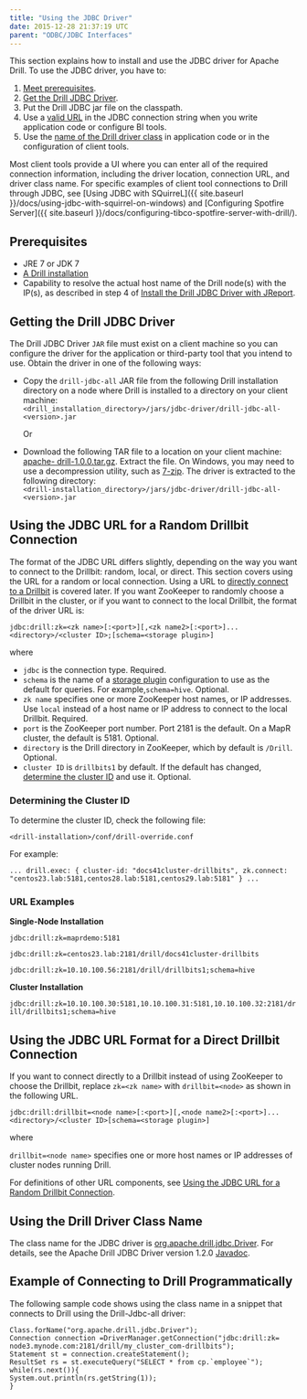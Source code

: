 ```yaml
---
title: "Using the JDBC Driver"
date: 2015-12-28 21:37:19 UTC
parent: "ODBC/JDBC Interfaces"
---
```

This section explains how to install and use the JDBC driver for Apache Drill. To use the JDBC driver, you have to:

1. [Meet prerequisites]({{site.baseurl}}/docs/using-the-jdbc-driver/#prerequisites).
2. [Get the Drill JDBC Driver]({{site.baseurl}}/docs/using-the-jdbc-driver/#getting-the-drill-jdbc-driver).
3. Put the Drill JDBC jar file on the classpath.
4. Use a [valid URL]({{site.baseurl}}/docs/using-the-jdbc-driver/#using-the-jdbc-url-for-a-random-drillbit-connection) in the JDBC connection string when you write application code or configure BI tools.
5. Use the [name of the Drill driver class]({{site.baseurl}}/docs/using-the-jdbc-driver/#using-the-drill-driver-class-name) in application code or in the configuration of client tools.

Most client tools provide a UI where you can enter all of the required connection information, including the driver location, connection URL, and driver class name. For specific examples of client tool connections to Drill through JDBC, see [Using JDBC with SQuirreL]({{ site.baseurl }}/docs/using-jdbc-with-squirrel-on-windows) and [Configuring Spotfire Server]({{ site.baseurl }}/docs/configuring-tibco-spotfire-server-with-drill/).

## Prerequisites

  * JRE 7 or JDK 7  
  * [A Drill installation]({{site.baseurl}}/docs/install-drill/)  
  * Capability to resolve the actual host name of the Drill node(s) with the IP(s), as described in step 4 of [Install the Drill JDBC Driver with JReport]({{site.baseurl}}/docs/configuring-jreport-with-drill/#step-1:-install-the-drill-jdbc-driver-with-jreport). 

## Getting the Drill JDBC Driver

The Drill JDBC Driver `JAR` file must exist on a client machine so you can configure the driver for the application or third-party tool that you intend to use. Obtain the driver in one of the following ways:

* Copy the `drill-jdbc-all` JAR file from the following Drill installation directory on a node where Drill is installed to a directory on your client machine:  
   `<drill_installation_directory>/jars/jdbc-driver/drill-jdbc-all-<version>.jar`  

   Or

* Download the following TAR file to a location on your client machine: [apache-
drill-1.0.0.tar.gz](http://apache.osuosl.org/drill/drill-1.0.0/apache-drill-1.0.0-src.tar.gz). Extract the file. On Windows, you may need to use a decompression utility, such as [7-zip](http://www.7-zip.org/). The driver is extracted to the following directory:  
   `<drill-installation_directory>/jars/jdbc-driver/drill-jdbc-all-<version>.jar`

## Using the JDBC URL for a Random Drillbit Connection 

The format of the JDBC URL differs slightly, depending on the way you want to connect to the Drillbit: random, local, or direct. This section covers using the URL for a random or local connection. Using a URL to [directly connect to a Drillbit]({{site.baseurl}}/docs/using-the-jdbc-driver/#using-the-jdbc-url-format-for-a-direct-drillbit-connection) is covered later. If you want ZooKeeper to randomly choose a Drillbit in the cluster, or if you want to connect to the local Drillbit, the format of the driver URL is:

`jdbc:drill:zk=<zk name>[:<port>][,<zk name2>[:<port>]... `  
  `<directory>/<cluster ID>;[schema=<storage plugin>]`

where

* `jdbc` is the connection type. Required.  
* `schema` is the name of a [storage plugin]({{site.baseurl}}/docs/storage-plugin-registration) configuration to use as the default for queries. For example,`schema=hive`. Optional.  
* `zk name` specifies one or more ZooKeeper host names, or IP addresses. Use `local` instead of a host name or IP address to connect to the local Drillbit. Required. 
* `port` is the ZooKeeper port number. Port 2181 is the default. On a MapR cluster, the default is 5181. Optional. 
* `directory` is the Drill directory in ZooKeeper, which by default is `/Drill`. Optional. 
* `cluster ID` is `drillbits1` by default. If the default has changed, [determine the cluster ID]({{site.baseurl}}/docs/using-the-jdbc-driver/#determining-the-cluster-id) and use it. Optional.

### Determining the Cluster ID

To determine the cluster ID, check the following file:

`<drill-installation>/conf/drill-override.conf`

For example:

`...
drill.exec: {
  cluster-id: "docs41cluster-drillbits",
  zk.connect: "centos23.lab:5181,centos28.lab:5181,centos29.lab:5181"
}
...`

### URL Examples

**Single-Node Installation**

`jdbc:drill:zk=maprdemo:5181`

`jdbc:drill:zk=centos23.lab:2181/drill/docs41cluster-drillbits`

`jdbc:drill:zk=10.10.100.56:2181/drill/drillbits1;schema=hive`

**Cluster Installation**

`jdbc:drill:zk=10.10.100.30:5181,10.10.100.31:5181,10.10.100.32:2181/drill/drillbits1;schema=hive`

## Using the JDBC URL Format for a Direct Drillbit Connection

If you want to connect directly to a Drillbit instead of using ZooKeeper to choose the Drillbit, replace `zk=<zk name>` with `drillbit=<node>` as shown in the following URL.

`jdbc:drill:drillbit=<node name>[:<port>][,<node name2>[:<port>]... `  
  `<directory>/<cluster ID>[schema=<storage plugin>]`

where

`drillbit=<node name>` specifies one or more host names or IP addresses of cluster nodes running Drill. 

For definitions of other URL components, see [Using the JDBC URL for a Random Drillbit Connection]({{site.baseurl}}/docs/using-the-jdbc-driver/#using-the-jdbc-url-for-a-random-drillbit-connection).

## Using the Drill Driver Class Name

The class name for the JDBC driver is [org.apache.drill.jdbc.Driver]({{site.baseurl}}/api/1.2/jdbc/). For details, see the Apache Drill JDBC Driver version 1.2.0 [Javadoc]({{site.baseurl}}/api/1.2/jdbc/).

## Example of Connecting to Drill Programmatically

The following sample code shows using the class name in a snippet that connects to Drill using the Drill-Jdbc-all driver:

```
Class.forName("org.apache.drill.jdbc.Driver");
Connection connection =DriverManager.getConnection("jdbc:drill:zk=
node3.mynode.com:2181/drill/my_cluster_com-drillbits");
Statement st = connection.createStatement();
ResultSet rs = st.executeQuery("SELECT * from cp.`employee`");
while(rs.next()){
System.out.println(rs.getString(1));
}
```
